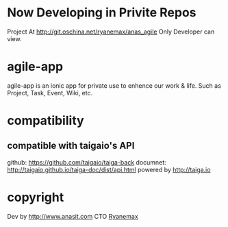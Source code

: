 # Now Developing in Privite Repos
Project At http://git.oschina.net/ryanemax/anas_agile
Only Developer can view.

# agile-app
agile-app is an ionic app for private use to enhence our work &amp; life. Such as Project, Task, Event, Wiki, etc.

# compatibility
## compatible with taigaio's API
github: https://github.com/taigaio/taiga-back
documnet: http://taigaio.github.io/taiga-doc/dist/api.html
powered by http://taiga.io

# copyright
Dev by http://www.anasit.com
CTO [Ryanemax](https://ryanamax.github.io/)
